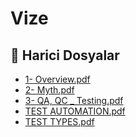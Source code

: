 # Vize


<!--Index-->

## 📂 Harici Dosyalar

- [1- Overview.pdf](./1-%20Overview.pdf)
- [2- Myth.pdf](./2-%20Myth.pdf)
- [3- QA, QC _ Testing.pdf](./3-%20QA%2C%20QC%20_%20Testing.pdf)
- [TEST AUTOMATION.pdf](./TEST%20AUTOMATION.pdf)
- [TEST TYPES.pdf](./TEST%20TYPES.pdf)


<!--Index-->


